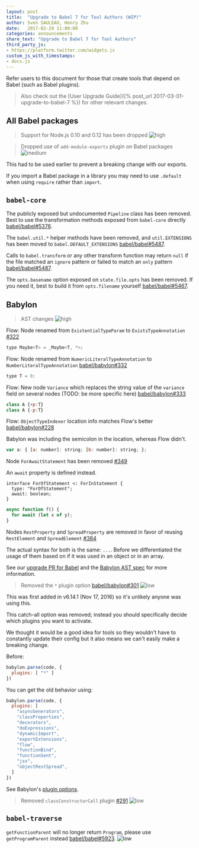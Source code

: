 ```yaml
---
layout: post
title:  "Upgrade to Babel 7 for Tool Authors (WIP)"
author: Sven SAULEAU, Henry Zhu
date:   2017-02-29 11:00:00
categories: announcements
share_text: "Upgrade to Babel 7 for Tool Authors"
third_party_js:
- https://platform.twitter.com/widgets.js
custom_js_with_timestamps:
- docs.js
---
```


Refer users to this document for those that create tools that depend on Babel (such as Babel plugins).

> Also check out the [User Upgrade Guide]({% post_url 2017-03-01-upgrade-to-babel-7 %}) for other relevant changes.

## All Babel packages

> Support for Node.js 0.10 and 0.12 has been dropped ![high](https://img.shields.io/badge/level%20of%20awesomeness%3F-high-red.svg)

> Dropped use of `add-module-exports` plugin on Babel packages ![medium](https://img.shields.io/badge/risk%20of%20breakage%3F-medium-yellow.svg)

This had to be used earlier to prevent a breaking change with our exports.

If you import a Babel package in a library you may need to use `.default` when using `require` rather than `import`.

## `babel-core`

The publicly exposed but undocumented `Pipeline` class has been removed. Best to use the transformation methods exposed from `babel-core` directly [babel/babel#5376](https://github.com/babel/babel/pull/5376).

The `babel.util.*` helper methods have been removed, and `util.EXTENSIONS` has been moved to `babel.DEFAULT_EXTENSIONS` [babel/babel#5487](https://github.com/babel/babel/pull/5487).

Calls to `babel.transform` or any other transform function may return `null` if the file matched an `ignore` pattern or failed to match an `only` pattern [babel/babel#5487](https://github.com/babel/babel/pull/5487).

The `opts.basename` option exposed on `state.file.opts` has been removed. If you need it, best to build it from `opts.filename` yourself [babel/babel#5467](https://github.com/babel/babel/pull/5467).

## Babylon

> AST changes ![high](https://img.shields.io/badge/risk%20of%20breakage%3F-high-red.svg)

Flow: Node renamed from `ExistentialTypeParam` to `ExistsTypeAnnotation` [#322](https://github.com/babel/babylon/pull/322)

```js
type Maybe<T> = _Maybe<T, *>;
```

Flow: Node renamed from `NumericLiteralTypeAnnotation` to `NumberLiteralTypeAnnotation` [babel/babylon#332](https://github.com/babel/babylon/pull/332)

```js
type T = 0;
```

Flow: New node `Variance` which replaces the string value of the `variance` field on several nodes (TODO: be more specific here) [babel/babylon#333](https://github.com/babel/babylon/pull/333)

```js
class A {+p:T}
class A {-p:T}
```

Flow: `ObjectTypeIndexer` location info matches Flow's better [babel/babylon#228](https://github.com/babel/babylon/pull/228)

Babylon was including the semicolon in the location, whereas Flow didn't.

```js
var a: { [a: number]: string; [b: number]: string; };
```

Node `ForAwaitStatement` has been removed [#349](https://github.com/babel/babylon/pull/349)

An `await` property is defined instead.

```text
interface ForOfStatement <: ForInStatement {
  type: "ForOfStatement";
  await: boolean;
}
```

```js
async function f() {
  for await (let x of y);
}
```

Nodes `RestProperty` and `SpreadProperty` are removed in favor of reusing `RestElement` and `SpreadElement` [#384](https://github.com/babel/babylon/pull/384)

The actual syntax for both is the same: `...`. Before we differentiated the usage of them based on if it was used in an object or in an array.

See our [upgrade PR for Babel](https://github.com/babel/babel/pull/5317) and the [Babylon AST spec](https://github.com/babel/babylon/blob/7.0/ast/spec.md) for more information.

> Removed the `*` plugin option [babel/babylon#301](https://github.com/babel/babylon/pull/301) ![low](https://img.shields.io/badge/risk%20of%20breakage%3F-low-yellowgreen.svg)

This was first added in v6.14.1 (Nov 17, 2016) so it's unlikely anyone was using this.

This catch-all option was removed; instead you should specifically decide which plugins you want to activate.

We thought it would be a good idea for tools so they wouldn't have to constantly update their config but it also means we can't easily make a breaking change.

Before:

```js
babylon.parse(code, {
  plugins: [ "*" ]
})
```

You can get the old behavior using:

```js
babylon.parse(code, {
  plugins: [
    "asyncGenerators",
    "classProperties",
    "decorators",
    "doExpressions",
    "dynamicImport",
    "exportExtensions",
    "flow",
    "functionBind",
    "functionSent",
    "jsx",
    "objectRestSpread",
  ]
})
```

See Babylon's [plugin options](https://babeljs.io/docs/core-packages/babylon/#api-plugins).

> Removed `classConstructorCall` plugin [#291](https://github.com/babel/babylon/pull/291) ![low](https://img.shields.io/badge/risk%20of%20breakage%3F-low-yellowgreen.svg)


## `babel-traverse`

`getFunctionParent` will no longer return `Program`, please use `getProgramParent` instead [babel/babel#5923](https://github.com/babel/babel/pull/5923). ![low](https://img.shields.io/badge/risk%20of%20breakage%3F-low-yellowgreen.svg)

